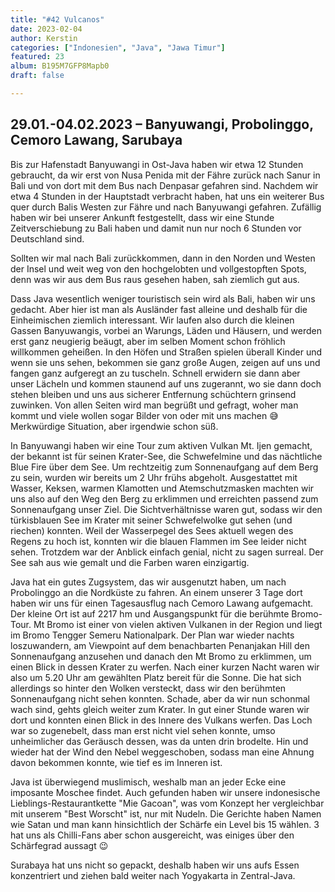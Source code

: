 ```yaml
---
title: "#42 Vulcanos"
date: 2023-02-04
author: Kerstin
categories: ["Indonesien", "Java", "Jawa Timur"]
featured: 23
album: B195M7GFP8Mapb0
draft: false

---
```


## 29.01.-04.02.2023 – Banyuwangi, Probolinggo, Cemoro Lawang, Sarubaya

Bis zur Hafenstadt Banyuwangi in Ost-Java haben wir etwa 12 Stunden gebraucht, da wir erst von Nusa Penida mit der Fähre zurück nach Sanur in Bali und von dort mit dem Bus nach Denpasar gefahren sind. Nachdem wir etwa 4 Stunden in der Hauptstadt verbracht haben, hat uns ein weiterer Bus quer durch Balis Westen zur Fähre und nach Banyuwangi gefahren. Zufällig haben wir bei unserer Ankunft festgestellt, dass wir eine Stunde Zeitverschiebung zu Bali haben und damit nun nur noch 6 Stunden vor Deutschland sind. 

Sollten wir mal nach Bali zurückkommen, dann in den Norden und Westen der Insel und weit weg von den hochgelobten und vollgestopften Spots, denn was wir aus dem Bus raus gesehen haben, sah ziemlich gut aus.

Dass Java wesentlich weniger touristisch sein wird als Bali, haben wir uns gedacht. Aber hier ist man als Ausländer fast alleine und deshalb für die Einheimischen ziemlich interessant. Wir laufen also durch die kleinen Gassen Banyuwangis, vorbei an Warungs, Läden und Häusern, und werden erst ganz neugierig beäugt, aber im selben Moment schon fröhlich willkommen geheißen. In den Höfen und Straßen spielen überall Kinder und wenn sie uns sehen, bekommen sie ganz große Augen, zeigen auf uns und fangen ganz aufgeregt an zu tuscheln. Schnell erwidern sie dann aber unser Lächeln und kommen staunend auf uns zugerannt, wo sie dann doch stehen bleiben und uns aus sicherer Entfernung schüchtern grinsend zuwinken. Von allen Seiten wird man begrüßt und gefragt, woher man kommt und viele wollen sogar Bilder von oder mit uns machen 😅 Merkwürdige Situation, aber irgendwie schon süß.

In Banyuwangi haben wir eine Tour zum aktiven Vulkan Mt. Ijen gemacht, der bekannt ist für seinen Krater-See, die Schwefelmine und das nächtliche Blue Fire über dem See. Um rechtzeitig zum Sonnenaufgang auf dem Berg zu sein, wurden wir bereits um 2 Uhr frühs abgeholt. Ausgestattet mit Wasser, Keksen, warmen Klamotten und Atemschutzmasken machten wir uns also auf den Weg den Berg zu erklimmen und erreichten passend zum Sonnenaufgang unser Ziel. Die Sichtverhältnisse waren gut, sodass wir den türkisblauen See im Krater mit seiner Schwefelwolke gut sehen (und riechen) konnten. Weil der Wasserpegel des Sees aktuell wegen des Regens zu hoch ist, konnten wir die blauen Flammen im See leider nicht sehen. Trotzdem war der Anblick einfach genial, nicht zu sagen surreal. Der See sah aus wie gemalt und die Farben waren einzigartig.

Java hat ein gutes Zugsystem, das wir ausgenutzt haben, um nach Probolinggo an die Nordküste zu fahren. An einem unserer 3 Tage dort haben wir uns für einen Tagesausflug nach Cemoro Lawang aufgemacht. Der kleine Ort ist auf 2217 hm und Ausgangspunkt für die berühmte Bromo-Tour. Mt Bromo ist einer von vielen aktiven Vulkanen in der Region und liegt im Bromo Tengger Semeru Nationalpark. Der Plan war wieder nachts loszuwandern, am Viewpoint auf dem benachbarten Penanjakan Hill den Sonnenaufgang anzusehen und danach den Mt Bromo zu erklimmen, um einen Blick in dessen Krater zu werfen. Nach einer kurzen Nacht waren wir also um 5.20 Uhr am gewählten Platz bereit für die Sonne. Die hat sich allerdings so hinter den Wolken versteckt, dass wir den berühmten Sonnenaufgang nicht sehen konnten. Schade, aber da wir nun schonmal wach sind, gehts gleich weiter zum Krater. In gut einer Stunde waren wir dort und konnten einen Blick in des Innere des Vulkans werfen. Das Loch war so zugenebelt, dass man erst nicht viel sehen konnte, umso unheimlicher das Geräusch dessen, was da unten drin brodelte. Hin und wieder hat der Wind den Nebel weggeschoben, sodass man eine Ahnung davon bekommen konnte, wie tief es im Inneren ist.

Java ist überwiegend muslimisch, weshalb man an jeder Ecke eine imposante Moschee findet. Auch gefunden haben wir unsere indonesische Lieblings-Restaurantkette "Mie Gacoan", was vom Konzept her vergleichbar mit unserem "Best Worscht" ist, nur mit Nudeln. Die Gerichte haben Namen wie Satan und man kann hinsichtlich der Schärfe ein Level bis 15 wählen. 3 hat uns als Chilli-Fans aber schon ausgereicht, was einiges über den Schärfegrad aussagt 😉

Surabaya hat uns nicht so gepackt, deshalb haben wir uns aufs Essen konzentriert und ziehen bald weiter nach Yogyakarta in Zentral-Java.